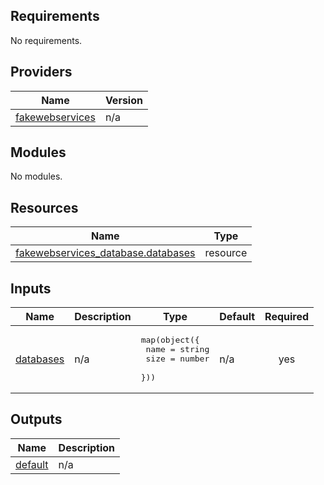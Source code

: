 ## Requirements

No requirements.

## Providers

| Name | Version |
|------|---------|
| <a name="provider_fakewebservices"></a> [fakewebservices](#provider\_fakewebservices) | n/a |

## Modules

No modules.

## Resources

| Name | Type |
|------|------|
| [fakewebservices_database.databases](https://registry.terraform.io/providers/hashicorp/fakewebservices/latest/docs/resources/database) | resource |

## Inputs

| Name | Description | Type | Default | Required |
|------|-------------|------|---------|:--------:|
| <a name="input_databases"></a> [databases](#input\_databases) | n/a | <pre>map(object({<br>	name = string<br>	size = number<br>  }))</pre> | n/a | yes |

## Outputs

| Name | Description |
|------|-------------|
| <a name="output_default"></a> [default](#output\_default) | n/a |

